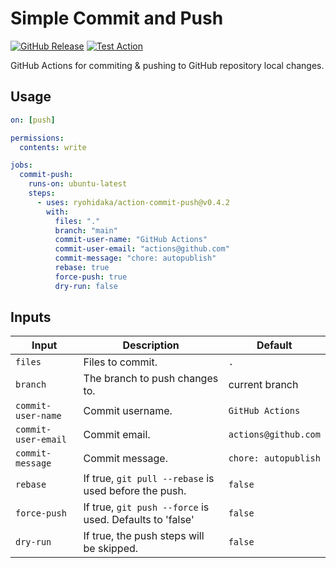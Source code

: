 # Simple Commit and Push

[![GitHub Release](https://img.shields.io/github/v/release/ryohidaka/action-commit-push)](https://github.com/ryohidaka/action-commit-push/releases/)
[![Test Action](https://github.com/ryohidaka/action-commit-push/actions/workflows/test.yml/badge.svg)](https://github.com/ryohidaka/action-commit-push/actions/workflows/test.yml)

GitHub Actions for commiting & pushing to GitHub repository local changes.

## Usage

```yml
on: [push]

permissions:
  contents: write

jobs:
  commit-push:
    runs-on: ubuntu-latest
    steps:
      - uses: ryohidaka/action-commit-push@v0.4.2
        with:
          files: "."
          branch: "main"
          commit-user-name: "GitHub Actions"
          commit-user-email: "actions@github.com"
          commit-message: "chore: autopublish"
          rebase: true
          force-push: true
          dry-run: false
```

## Inputs

| Input               | Description                                              | Default              |
| ------------------- | -------------------------------------------------------- | -------------------- |
| `files`             | Files to commit.                                         | `.`                  |
| `branch`            | The branch to push changes to.                           | current branch       |
| `commit-user-name`  | Commit username.                                         | `GitHub Actions`     |
| `commit-user-email` | Commit email.                                            | `actions@github.com` |
| `commit-message`    | Commit message.                                          | `chore: autopublish` |
| `rebase`            | If true, `git pull --rebase` is used before the push.    | `false`              |
| `force-push`        | If true, `git push --force` is used. Defaults to 'false' | `false`              |
| `dry-run`           | If true, the push steps will be skipped.                 | `false`              |

